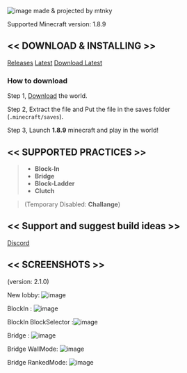 ![image](https://github.com/mtnk-mtnk/Bedwars-Practice-Map/assets/127637076/61eb2d2b-d81f-459e-8413-138ea02966f1)
made & projected by mtnky

Supported Minecraft version: 1.8.9

## << DOWNLOAD & INSTALLING >>
[Releases](https://github.com/mtnk-mtnk/Bedwars-Practice-Map/releases)
[Latest](https://github.com/mtnk-mtnk/Bedwars-Practice-Map/releases/latest)
[Download Latest](https://github.com/mtnk-mtnk/Bedwars-Practice-Map/releases/latest/download/BwPractice.zip)

### How to download 
Step 1, [Download](https://github.com/mtnk-mtnk/Bedwars-Practice-Map/releases/latest/download/BwPractice.zip) the world.

Step 2, Extract the file and Put the file in the saves folder (``.minecraft/saves``).

Step 3, Launch **1.8.9** minecraft and play in the world!

## << SUPPORTED PRACTICES >>
> - **Block-In**
> - **Bridge**
> - **Block-Ladder**
> - **Clutch**

> (Temporary Disabled: **Challange**)

## << Support and suggest build ideas >>

[Discord](https://discord.gg/TJuRWmBR2M)

## << SCREENSHOTS >> 

(version: 2.1.0)

New lobby: ![image](https://github.com/mtnk-mtnk/Bedwars-Practice-Map/assets/127637076/82ea4a52-fba2-4189-a25c-babc82c8bf09)

BlockIn : ![image](https://github.com/mtnk-mtnk/Bedwars-Practice-Map/assets/127637076/5a32787d-af40-4c7f-9130-843ac1280af4)

BlockIn BlockSelector :![image](https://github.com/mtnk-mtnk/Bedwars-Practice-Map/assets/127637076/4511ec7e-766d-4190-830e-038c9ed9c422)

Bridge : ![image](https://github.com/mtnk-mtnk/Bedwars-Practice-Map/assets/127637076/0c508e15-62b5-4719-b47b-f75ae0f1362f)

Bridge WallMode: ![image](https://github.com/mtnk-mtnk/Bedwars-Practice-Map/assets/127637076/22b55e19-76d6-47aa-898f-76cde0e2ba73)

Bridge RankedMode: ![image](https://github.com/mtnk-mtnk/Bedwars-Practice-Map/assets/127637076/764d30d9-4682-4322-8e39-5d790b4a95cf)
